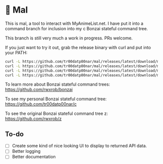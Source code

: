 # :deciduous_tree: Mal

This is mal, a tool to interact with MyAnimeList.net. I have put it into a command branch for inclusion into my c Bonzai stateful command tree.

This branch is still very much a work in progress. PRs welcome.

If you just want to try it out, grab the release binary with curl and put into your PATH:

```bash
curl -L https://github.com/tr00datp00nar/mal/releases/latest/download/mal-linux-amd64 -o ~/.local/bin/mal
curl -L https://github.com/tr00datp00nar/mal/releases/latest/download/mal-darwin-amd64 -o ~/.local/bin/mal
curl -L https://github.com/tr00datp00nar/mal/releases/latest/download/mal-darwin-arm64 -o ~/.local/bin/mal
curl -L https://github.com/tr00datp00nar/mal/releases/latest/download/mal-windows-amd64 -o ~/.local/bin/mal
```
To learn more about Bonzai stateful command trees: https://github.com/rwxrob/bonzai

To see my personal Bonzai stateful command tree: https://github.com/tr00datp00nar/c

To see the original Bonzai stateful command tree z: https://github.com/rwxrob/z

## To-do

- [ ] Create some kind of nice looking UI to display to returned API data.
- [ ] Better logging
- [ ] Better documentation
